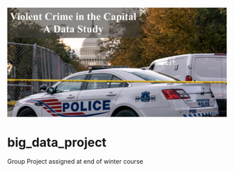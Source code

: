 ![Cover photo of police car and US capital](https://github.com/rchlrolle/big_data_project/blob/main/images/cover_photo.png)

# big_data_project
Group Project assigned at end of winter course
